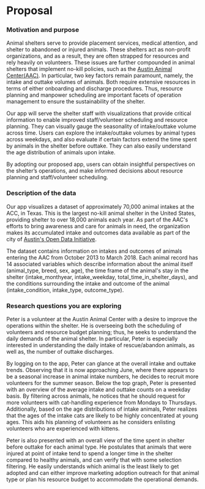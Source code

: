 # Proposal

### Motivation and purpose

Animal shelters serve to provide placement services, medical attention, and shelter to abandoned or injured animals. These shelters act as non-profit organizations, and as a result, they are often strapped for resources and rely heavily on volunteers. These issues are further compounded in animal shelters that implement no-kill policies, such as the [Austin Animal Center(AAC)](http://www.austintexas.gov/department/aac). In particular, two key factors remain paramount, namely, the intake and outtake volumes of animals. Both require extensive resources in terms of either onboarding and discharge procedures. Thus, resource planning and manpower scheduling are important facets of operation management to ensure the sustainability of the shelter.

Our app will serve the shelter staff with visualizations that provide critical information to enable improved staff/volunteer scheduling and resource planning. They can visually gauge the seasonality of intake/outtake volume across time. Users can explore the intake/outtake volumes by animal types across weekdays, and also evaluate if certain factors extend the time spent by animals in the shelter before outtake. They can also easily understand the age distribution of animals upon intake.

By adopting our proposed app, users can obtain insightful perspectives on the shelter’s operations, and make informed decisions about resource planning and staff/volunteer scheduling.

### Description of the data

Our app visualizes a dataset of approximately 70,000 animal intakes at the ACC, in Texas. This is the largest no-kill animal shelter in the United States, providing shelter to over 18,000 animals each year. As part of the AAC's efforts to bring awareness and care for animals in need, the organization makes its accumulated intake and outcomes data available as part of the city of [Austin's Open Data Initiative](https://data.austintexas.gov/browse?q=austin%20animal%20center&sortBy=relevance&utf8=%E2%9C%93).

The dataset contains information on intakes and outcomes of animals entering the AAC from October 2013 to March 2018. Each animal record has 14 associated variables which describe information about the animal itself (animal_type, breed, sex, age), the time frame of the animal's stay in the shelter (intake_monthyear, intake_weekday, total_time_in_shelter_days), and the conditions surrounding the intake and outcome of the animal (intake_condition, intake_type, outcome_type).

### Research questions you are exploring

Peter is a volunteer at the Austin Animal Center with a desire to improve the operations within the shelter. He is overseeing both the scheduling of volunteers and resource budget planning; thus, he seeks to understand the daily demands of the animal shelter. In particular, Peter is especially interested in understanding the daily intake of rescue/abandon animals, as well as, the number of outtake discharges.

By logging on to the app, Peter can glance at the overall intake and outtake trends. Observing that it is now approaching June, where there appears to be a seasonal increase in animal intake numbers, he decides to recruit more volunteers for the summer season.
Below the top graph, Peter is presented with an overview of the average intake and outtake counts on a weekday basis. By filtering across animals, he notices that he should request for more volunteers with cat-handling experience from Mondays to Thursdays. Additionally, based on the age distributions of intake animals, Peter realizes that the ages of the intake cats are likely to be highly concentrated at young ages. This aids his planning of volunteers as he considers enlisting volunteers who are experienced with kittens.

Peter is also presented with an overall view of the time spent in shelter before outtake for each animal type. He postulates that animals that were injured at point of intake tend to spend a longer time in the shelter compared to healthy animals, and can verify that with some selection filtering. He easily understands which animal is the least likely to get adopted and can either improve marketing adoption outreach for that animal type or plan his resource budget to accommodate the operational demands.
